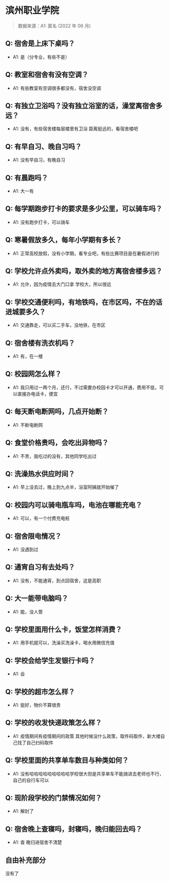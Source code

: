# 滨州职业学院

> 数据来源：A1: 匿名 (2022 年 06 月)

## Q: 宿舍是上床下桌吗？

- A1: 是（分专业，有些不是）

## Q: 教室和宿舍有没有空调？

- A1: 有些教室有空调很多都没有，宿舍没空调

## Q: 有独立卫浴吗？没有独立浴室的话，澡堂离宿舍多远？

- A1: 没有，有些宿舍楼每层楼里有卫浴 距离挺远的，看宿舍楼吧

## Q: 有早自习、晚自习吗？

- A1: 没有早自习，有晚自习

## Q: 有晨跑吗？

- A1: 大一有

## Q: 每学期跑步打卡的要求是多少公里，可以骑车吗？

- A1: 没有跑步打卡，可以骑车

## Q: 寒暑假放多久，每年小学期有多长？

- A1: 正常高校放假，没有小学期，看专业吧，有些比赛项目是在暑假进行的

## Q: 学校允许点外卖吗，取外卖的地方离宿舍楼多远？

- A1: 允许，因为疫情去大门口拿 学校大，所以很远

## Q: 学校交通便利吗，有地铁吗，在市区吗，不在的话进城要多久？

- A1: 交通靠走，可以买二手车，没地铁，在市区

## Q: 宿舍楼有洗衣机吗？

- A1: 有，在一楼

## Q: 校园网怎么样？

- A1: 我只用过一两个月，还行，不过需要办校园卡才可以开通，费用不低，可以直接办电话卡，便宜

## Q: 每天断电断网吗，几点开始断？

- A1: 不断电断网

## Q: 食堂价格贵吗，会吃出异物吗？

- A1: 不贵，我吃过的没有，其他同学吃出过

## Q: 洗澡热水供应时间？

- A1: 早上没去过，晚上到九点半，浴室阿姨就开始催了

## Q: 校园内可以骑电瓶车吗，电池在哪能充电？

- A1: 可以，有一个付费充电桩

## Q: 宿舍限电情况？

- A1: 没遇到过

## Q: 通宵自习有去处吗？

- A1: 没有，不能通宵，到点回宿舍，这是高职

## Q: 大一能带电脑吗？

- A1: 能，没人管

## Q: 学校里面用什么卡，饭堂怎样消费？

- A1: 用手机就可以，洗澡买洗澡卡，喝水用微信充值

## Q: 学校会给学生发银行卡吗？

- A1: 会

## Q: 学校的超市怎么样？

- A1: 挺好，物价不算很贵

## Q: 学校的收发快递政策怎么样？

- A1: 疫情期间有疫情期间的政策 其他时候没什么政策，取件码取件，新大楼自己找了自己扫码取件

## Q: 学校里面的共享单车数目与种类如何？

- A1: 没有哈哈哈哈哈哈哈哈哈学校很大但是共享单车不能骑进去老师也不行，自己的自行车可以

## Q: 现阶段学校的门禁情况如何？

- A1: 解封了

## Q: 宿舍晚上查寝吗，封寝吗，晚归能回去吗？

- A1: 查 晚归进宿舍不清楚

## 自由补充部分

没有了